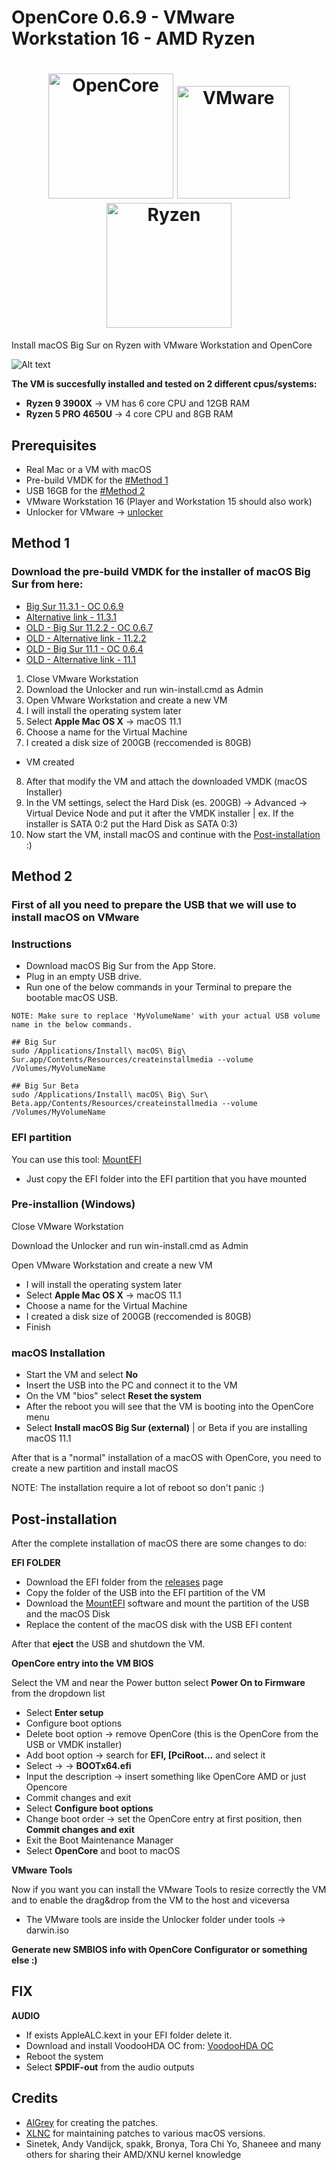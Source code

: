 # OpenCore 0.6.9 - VMware Workstation 16 - AMD Ryzen
<h1 align="center">
	<img
    	width="200"
        alt="OpenCore"
        src="https://res.cloudinary.com/kasumovic-ch/image/upload/v1615567350/oc_oufa6o.png">
	<img
		width="180"
		alt="VMware"
		src="https://res.cloudinary.com/kasumovic-ch/image/upload/v1615566933/vmware_lvynw7.png">
	<img
		width="200"
		alt="Ryzen"
		src="https://res.cloudinary.com/kasumovic-ch/image/upload/v1615567265/ryzen_ring_by_hero7x7_db9h978-fullview_wfbkap.png">     
</h1>

Install macOS Big Sur on Ryzen with VMware Workstation and OpenCore

![Alt text](https://res.cloudinary.com/kasumovic-ch/image/upload/v1615567030/macos_mnmka0.jpg "VMware screenshot")

**The VM is succesfully installed and tested on 2 different cpus/systems:**
* **Ryzen 9 3900X** -> VM has 6 core CPU and 12GB RAM
* **Ryzen 5 PRO 4650U** -> 4 core CPU and 8GB RAM

## Prerequisites
* Real Mac or a VM with macOS
* Pre-build VMDK for the [#Method 1](https://github.com/Ken5998/OpenCore-VMware-Workstation-AMD#method-1)
* USB 16GB for the [#Method 2](https://github.com/Ken5998/OpenCore-VMware-Workstation-AMD#method-2)
* VMware Workstation 16 (Player and Workstation 15 should also work) 
* Unlocker for VMware -> [unlocker](https://github.com/BDisp/unlocker)


## Method 1
### Download the pre-build VMDK for the installer of macOS Big Sur from here:
- [Big Sur 11.3.1 - OC 0.6.9](https://drive.google.com/file/d/17i2_st8RhzaJeulT_J74uQG8qlPwXfta/view?usp=sharing)
- [Alternative link - 11.3.1](https://1fichier.com/?rda84wog09jl2nh9n2u1)
- [OLD - Big Sur 11.2.2 - OC 0.6.7](https://drive.google.com/file/d/1W7-wdEgWot7Ztqndl89rpyL3EDaHlBGg/view?usp=sharing)
- [OLD - Alternative link - 11.2.2](https://1fichier.com/?oozi0qiw87hwng2kxlfu)
- [OLD - Big Sur 11.1 - OC 0.6.4](https://drive.google.com/file/d/10qLPTret3KoV1bMRrcHNqKoN7mHvn2-6/view?usp=sharing)
- [OLD - Alternative link - 11.1](https://1fichier.com/?latap9wd4snffk0h4yon)

1) Close VMware Workstation
2)  Download the Unlocker and run win-install.cmd as Admin
3) Open VMware Workstation and create a new VM
4) I will install the operating system later
5) Select **Apple Mac OS X** -> macOS 11.1
6) Choose a name for the Virtual Machine
7) I created a disk size of 200GB (reccomended is 80GB)
 
- VM created
8) After that modify the VM and attach the downloaded VMDK (macOS Installer)
9) In the VM settings, select the Hard Disk (es. 200GB) -> Advanced -> Virtual Device Node and put it after the VMDK installer | ex. If the installer is SATA 0:2 put the Hard Disk as SATA 0:3)
10) Now start the VM, install macOS and continue with the [Post-installation](https://github.com/Ken5998/OpenCore-VMware-Workstation-AMD#post-installation) :)

## Method 2
### First of all you need to prepare the USB that we will use to install macOS on VMware
### Instructions
- Download macOS Big Sur from the App Store.
- Plug in an empty USB drive.
- Run one of the below commands in your Terminal to prepare the bootable macOS USB.
```
NOTE: Make sure to replace 'MyVolumeName' with your actual USB volume name in the below commands.

## Big Sur
sudo /Applications/Install\ macOS\ Big\ Sur.app/Contents/Resources/createinstallmedia --volume /Volumes/MyVolumeName

## Big Sur Beta
sudo /Applications/Install\ macOS\ Big\ Sur\ Beta.app/Contents/Resources/createinstallmedia --volume /Volumes/MyVolumeName
```

### EFI partition
You can use this tool: [MountEFI](https://github.com/corpnewt/MountEFI)
* Just copy the EFI folder into the EFI partition that you have mounted

### Pre-installion (Windows)
Close VMware Workstation

Download the Unlocker and run win-install.cmd as Admin

Open VMware Workstation and create a new VM
* I will install the operating system later
* Select **Apple Mac OS X** -> macOS 11.1
* Choose a name for the Virtual Machine
* I created a disk size of 200GB (reccomended is 80GB)
* Finish

### macOS Installation
* Start the VM and select **No**
* Insert the USB into the PC and connect it to the VM
* On the VM "bios" select **Reset the system**
* After the reboot you will see that the VM is booting into the OpenCore menu
* Select **Install macOS Big Sur (external)** | or Beta if you are installing macOS 11.1

After that is a "normal" installation of a macOS with OpenCore, you need to create a new partition and install macOS

NOTE: The installation require a lot of reboot so don't panic :)

## Post-installation
After the complete installation of macOS there are some changes to do:

**EFI FOLDER**
* Download the EFI folder from the [releases](https://github.com/Ken5998/OpenCore-VMware-Workstation-AMD/releases) page
* Copy the folder of the USB into the EFI partition of the VM
* Download the [MountEFI](https://github.com/corpnewt/MountEFI) software and mount the partition of the USB and the macOS Disk
* Replace the content of the macOS disk with the USB EFI content

After that **eject** the USB and shutdown the VM.

**OpenCore entry into the VM BIOS**

Select the VM and near the Power button select **Power On to Firmware** from the dropdown list
* Select **Enter setup**
* Configure boot options
* Delete boot option -> remove OpenCore (this is the OpenCore from the USB or VMDK installer)
* Add boot option -> search for **EFI, [PciRoot...** and select it
* Select **<EFI>** -> **<BOOT>** -> **BOOTx64.efi**
* Input the description -> insert something like OpenCore AMD or just Opencore
* Commit changes and exit
* Select **Configure boot options**
* Change boot order -> set the OpenCore entry at first position, then **Commit changes and exit**
* Exit the Boot Maintenance Manager
* Select **OpenCore** and boot to macOS

**VMware Tools**

Now if you want you can install the VMware Tools to resize correctly the VM and to enable the drag&drop from the VM to the host and viceversa
* The VMware tools are inside the Unlocker folder under tools -> darwin.iso

**Generate new SMBIOS info with OpenCore Configurator or something else :)**

## FIX
**AUDIO**
* If exists AppleALC.kext in your EFI folder delete it.
* Download and install VoodooHDA OC from: [VoodooHDA OC](https://github.com/chris1111/VoodooHDA-OC)
* Reboot the system
* Select **SPDIF-out** from the audio outputs


## Credits
- [AlGrey](https://github.com/AlGreyy) for creating the patches.
- [XLNC](https://github.com/XLNCs) for maintaining patches to various macOS versions.
- Sinetek, Andy Vandijck, spakk, Bronya, Tora Chi Yo, Shaneee and many others for sharing their AMD/XNU kernel knowledge